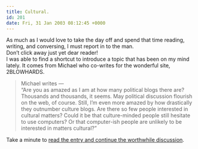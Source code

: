 ```yaml
---
title: Cultural.
id: 201
date: Fri, 31 Jan 2003 08:12:45 +0000
---
```


As much as I would love to take the day off and spend that time reading, writing, and conversing, I must report in to the man.  
 Don’t click away just yet dear reader!  
 I was able to find a shortcut to introduce a topic that has been on my mind lately. It comes from Michael who co-writes for the wonderful site, 2<span class="caps">BLOWHARDS</span>.

> Michael writes —  
>  “Are you as amazed as I am at how many political blogs there are? Thousands and thousands, it seems. May political discussion flourish on the web, of course. Still, I’m even more amazed by how drastically they outnumber culture blogs. Are there so few people interested in cultural matters? Could it be that culture-minded people still hesitate to use computers? Or that computer-ish people are unlikely to be interested in matters cultural?”

Take a minute to [read the entry and continue the worthwhile discussion](http://www.2blowhards.com/archives/000573.html#000573).



